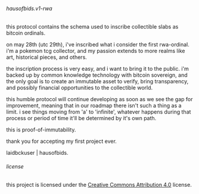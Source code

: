 ###### hausofbids.v1-rwa
this protocol contains the schema used to inscribe collectible slabs as bitcoin ordinals.

on may 28th (utc 29th),
i've inscribed what i consider the first rwa-ordinal.
i'm a pokemon tcg collector,
and my passion extends to more realms like art, historical pieces, and others.

the inscription process is very easy, and i want to bring it to the public.
i'm backed up by common knowledge technology with bitcoin sovereign,
and the only goal is to create an immutable asset to verify, bring transparency, and possibly financial opportunities to the collectible world.

this humble protocol will continue developing as soon as we see the gap for improvement,
meaning that in our roadmap there isn't such a thing as a limit.
i see things moving from 'a' to 'infinite',
whatever happens during that process or period of time it'll be determined by it's own path.

this is proof-of-immutability.

thank you for accepting my first project ever.

laidbckuser | hausofbids.

###### license
this project is licensed under the [Creative Commons Attribution 4.0](https://creativecommons.org/licenses/by/4.0/) license.
